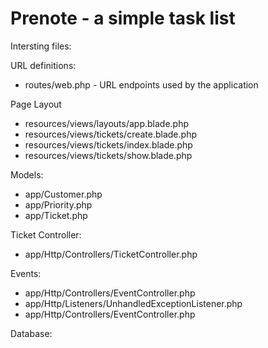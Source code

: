 # Prenote - a simple task list

Intersting files:

URL definitions:
* routes/web.php - URL endpoints used by the application

Page Layout
* resources/views/layouts/app.blade.php
* resources/views/tickets/create.blade.php
* resources/views/tickets/index.blade.php
* resources/views/tickets/show.blade.php

Models:
* app/Customer.php
* app/Priority.php
* app/Ticket.php

Ticket Controller:
* app/Http/Controllers/TicketController.php

Events:
* app/Http/Controllers/EventController.php
* app/Http/Listeners/UnhandledExceptionListener.php
* app/Http/Controllers/EventController.php


Database: